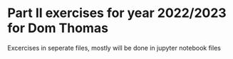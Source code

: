 # Part II exercises for year 2022/2023 for Dom Thomas

Excercises in seperate files, mostly will be done in jupyter notebook files
